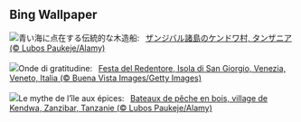 ## Bing Wallpaper
![](https://www.bing.com/th?id=OHR.ZanzibarBoats_JA-JP2984048559_UHD.jpg&w=1000)青い海に点在する伝統的な木造船:&nbsp;&ensp;[ザンジバル諸島のケンドワ村, タンザニア (© Lubos Paukeje/Alamy)](https://www.bing.com/th?id=OHR.ZanzibarBoats_JA-JP2984048559_UHD.jpg)
<br><br/>
![](https://www.bing.com/th?id=OHR.RedentorVenezia_IT-IT2428174506_UHD.jpg&w=1000)Onde di gratitudine:&nbsp;&ensp;[Festa del Redentore, Isola di San Giorgio, Venezia, Veneto, Italia (© Buena Vista Images/Getty Images)](https://www.bing.com/th?id=OHR.RedentorVenezia_IT-IT2428174506_UHD.jpg)
<br><br/>
![](https://www.bing.com/th?id=OHR.ZanzibarBoats_FR-FR1025363657_UHD.jpg&w=1000)Le mythe de l’île aux épices:&nbsp;&ensp;[Bateaux de pêche en bois, village de Kendwa, Zanzibar, Tanzanie (© Lubos Paukeje/Alamy)](https://www.bing.com/th?id=OHR.ZanzibarBoats_FR-FR1025363657_UHD.jpg)
<br><br/>
